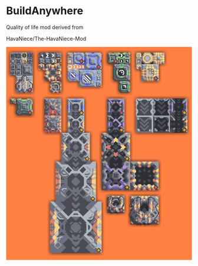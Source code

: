 # BuildAnywhere

Quality of life mod derived from

HavaNiece/The-HavaNiece-Mod

![Example](https://github.com/HavaNiece/BuildAnywhere/blob/main/img/example.jpg)
